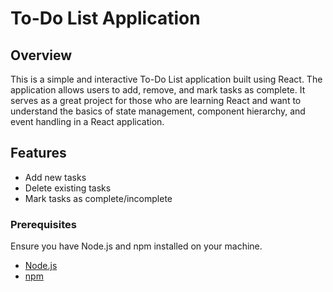 # To-Do List Application

## Overview

This is a simple and interactive To-Do List application built using React. The application allows users to add, remove, and mark tasks as complete. It serves as a great project for those who are learning React and want to understand the basics of state management, component hierarchy, and event handling in a React application.

## Features

- Add new tasks
- Delete existing tasks
- Mark tasks as complete/incomplete

### Prerequisites

Ensure you have Node.js and npm installed on your machine.

- [Node.js](https://nodejs.org/)
- [npm](https://www.npmjs.com/)




